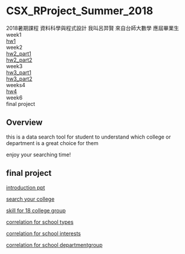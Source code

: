 # CSX_RProject_Summer_2018
2018暑期課程 資料科學與程式設計
我叫呂羿賢 來自台師大數學 應屆畢業生<br>
week1<br>
[hw1](https://luyihsien.github.io/CSX_RProject_Spring_2018/week1/try.html)<br>
week2<br>
[hw2_part1](https://luyihsien.github.io/CSX_RProject_Spring_2018/week2/iris_test.html)<br>
[hw2_part2](https://luyihsien.github.io/CSX_RProject_Spring_2018/week2/textmining.html)<br>
week3<br>
[hw3_part1](https://luyihsien.github.io/CSX_RProject_Spring_2018/week3/eda.html)<br>
[hw3_part2](https://luyihsien.github.io/CSX_RProject_Spring_2018/week3/hw3-2_kmeans-pca-tf-idf_.html)<br>
weeks4<br>
[hw4](https://luyihsien.github.io/CSX_RProject_Spring_2018/weeks4/hw4.html)<br>
week6<br> final project<br>


## Overview
this is a data search tool for student to understand which college or department is a great choice for them

enjoy your searching time!
  
## final project

[introduction ppt](https://docs.google.com/presentation/d/1-TExkjmQu8m6kjEdV_7ERG495ofh4rQ75dbNWe1eaYc/edit#slide=id.g401810036d_4_63)

[search your college](https://bearhugdao.shinyapps.io/college/)

[skill for 18 college group](https://marksong.shinyapps.io/teacherwc/)

[correlation for school types](https://bearhugdao.shinyapps.io/correlation1/)

[correlation for school interests](https://bearhugdao.shinyapps.io/Corrplot2/)

[correlation for school departmentgroup](https://bearhugdao.shinyapps.io/Corrplot3/)


